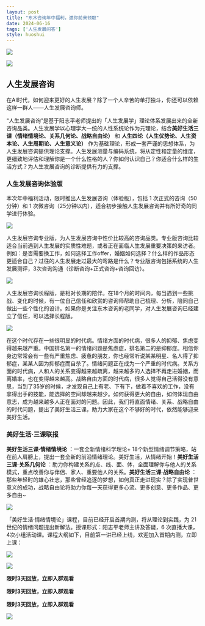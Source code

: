```yaml
---
layout: post
title: "东木咨询年中福利，邀你前来领取"
date: 2024-06-16
tags: ['人生发展问答']
style: huoshui
---
```


![](/assets/post_images/2024-06-16-17319183772550.775664667622677.jpeg)



![](/assets/post_images/2024-06-16-17319183771610.8548426779396965.jpeg)

##  人生发展咨询

在AI时代，如何迎来更好的人生发展？除了一个人辛苦的单打独斗，你还可以依赖这样一群人——人生发展咨询师。  

“人生发展咨询”是基于阳志平老师提出的「人生发展学」理论体系发展出来的全新咨询品类。人生发展学以心理学大一统的人性系统论作为元理论，结合**美好生活三课（情绪情境论、关系几何论、战略自由论）**
和 **人生四论（人生优势论、人生资本论、人生周期论、人生意义论）**
作为基础理论，形成一套严谨的思想体系，为人生发展咨询提供理论支撑。人生发展测量与编码系统，将从定性和定量的维度，更细致地评估和理解你是一个什么性格的人？你如何认识自己？你适合什么样的生活方式？为人生发展咨询的诊断提供有力的支撑。

### 人生发展咨询体验版

本次年中福利活动，限时推出人生发展咨询（体验版），包括 1 次正式的咨询（50 分钟）和 1
次微咨询（25分钟以内），适合初步接触人生发展咨询并有所好奇的同学进行体验。

![](/assets/post_images/2024-06-16-17319183772250.7901928685704369.jpeg)

人生发展咨询专业版，为人生发展咨询中性价比较高的咨询品类。专业版咨询比较适合当前遇到人生发展的实质性难题，或者正在面临人生发展重要决策的来访者。例如：是否需要换工作，如何选择工作offer，婚姻如何选择？什么样的作品形态更适合自己？过往的人生发展走过最大的弯路是什么？专业版咨询包括系统的人生发展测评，3次咨询沟通（诊断咨询+正式咨询+咨询回访）。

![](/assets/post_images/2024-06-16-17319183774310.8252545076534263.png)

人生发展咨询长程版，是相对长期的陪伴。在18个月的时间内，每当遇到一些挑战、变化的时候，有一位自己信任和欣赏的咨询师帮助自己梳理、分析，陪同自己做出一些个性化的设计。如果你是关注东木咨询的老同学，对人生发展咨询已经建立了信任，可以选择长程版。

![](/assets/post_images/2024-06-16-17319183776320.24076585325070932.png)

在这个时代存在一些很明显的时代病。情绪方面的时代病，很多人的抑郁、焦虑变得越来越严重。中国排名第一的情绪问题是焦虑症，排名第二的是抑郁症。相信你身边常常会有一些有严重焦虑、疲惫的朋友，你也经常听说某某明星、名人得了抑郁症，某某人因为抑郁症而自杀了。情绪问题正在成为一个严重的时代病。关系方面的时代病，人和人的关系变得越来越疏离，越来越多的人选择不再走进婚姻，而离婚率，也在变得越来越高。战略自由方面的时代病，很多人觉得自己活得没有意思，当到了35岁的时候，才发现自己上有老、下有下，做着不喜欢的工作，没有拿得出手的技能，能选择的空间却越来越少。如何获得更大的自由，如何体现自由意志，成为越来越多人正在面对的问题。因此，我们将直面情绪、关系、战略自由的时代问题，提出了美好生活三课，助力大家在这个不够好的时代，依然能够迎来美好生活。

### 美好生活·三课联报

**美好生活三课·情绪情境论** ：一套全新情绪科学理论+
18个新型情绪调节策略，站在前人肩膀上，提出一套全新的前沿情绪理论。美好生活，从情绪开始！**美好生活三课·关系几何论**
：助力你构建关系的点、线、面、体，全面理解你与他人的关系模式，重点改善你与伴侣、家人、重要他人的关系。**美好生活三课·战略自由论**
：那些年轻时的雄心壮志，那些曾经追逐的梦想，如何真正走进现实？除了实现普世意义的成功，战略自由论将助力你每一天获得更多心流、更多创意、更多作品、更多自由~

![](/assets/post_images/2024-06-16-17319183776650.07046377514901603.png)

「美好生活·情绪情境论」课程，目前已经开启首期内测，将从理论到实践，为 21 世纪的情绪问题提出新解法。授课形式：阳志平老师主讲及答疑，6
次直播大课，4次小组活动课。课程大纲如下，目前第一讲已经上线，欢迎加入首期内测，立即上课：

![](/assets/post_images/2024-06-16-17319183777790.4391184299042419.png)

![](/assets/post_images/2024-06-16-17319183773200.9449356595622314.png)

**限时3天回放，立即入群观看**

**限时3天回放，立即入群观看**

**限时3天回放，立即入群观看**

![](/assets/post_images/2024-06-16-17319183773100.883373729417374.png)